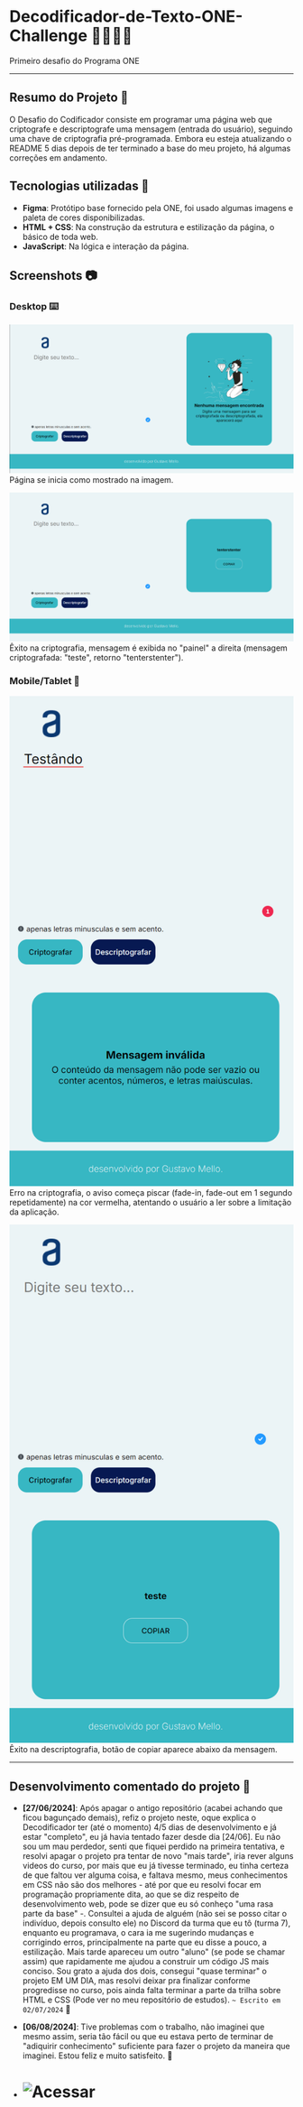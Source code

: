 # Decodificador-de-Texto-ONE-Challenge 🚀👨🏽‍💻

Primeiro desafio do Programa ONE

---

## Resumo do Projeto 📝

O Desafio do Codificador consiste em programar uma página web que criptografe e descriptografe uma mensagem (entrada do usuário), seguindo uma chave de criptografia pré-programada. Embora eu esteja atualizando o README 5 dias depois de ter terminado a base do meu projeto, há algumas correções em andamento.

## Tecnologias utilizadas 🧰

- **Figma**: Protótipo base fornecido pela ONE, foi usado algumas imagens e paleta de cores disponibilizadas.
- **HTML + CSS**: Na construção da estrutura e estilização da página, o básico de toda web.
- **JavaScript**: Na lógica e interação da página.

## Screenshots 📷

### Desktop ⌨️

![Screenshot 1 - Desktop, ocioso](./Repo/src/screenshot1.png)
Página se inicia como mostrado na imagem.

![Screenshot 2 - Desktop, criptografando](./Repo/src/screenshot2.png)
Êxito na criptografia, mensagem é exibida no "painel" a direita (mensagem criptografada: "teste", retorno "tenterstenter").

### Mobile/Tablet 📱

![Screenshot 3 - Mobile/Tablet, descriptografando, erro](./Repo/src/screenshot3.png)
Erro na criptografia, o aviso começa piscar (fade-in, fade-out em 1 segundo repetidamente) na cor vermelha, atentando o usuário a ler sobre a limitação da aplicação.

![Screenshot 4 - Mobile/Tablet, descriptografando, êxito](Repo/src/screenshot4.png)
Êxito na descriptografia, botão de copiar aparece abaixo da mensagem.

---

## Desenvolvimento comentado do projeto 💬

- **[27/06/2024]**: Após apagar o antigo repositório (acabei achando que ficou bagunçado demais), refiz o projeto neste, oque explica o Decodificador ter (até o momento) 4/5 dias de desenvolvimento e já estar "completo", eu já havia tentado fazer desde dia [24/06]. Eu não sou um mau perdedor, senti que fiquei perdido na primeira tentativa, e resolvi apagar o projeto pra tentar de novo "mais tarde", iria rever alguns videos do curso, por mais que eu já tivesse terminado, eu tinha certeza de que faltou ver alguma coisa, e faltava mesmo, meus conhecimentos em CSS não são dos melhores - até por que eu resolvi focar em programação propriamente dita, ao que se diz respeito de desenvolvimento web, pode se dizer que eu só conheço "uma rasa parte da base" -. Consultei a ajuda de alguém (não sei se posso citar o indivíduo, depois consulto ele) no Discord da turma que eu tô (turma 7), enquanto eu programava, o cara ia me sugerindo mudanças e corrigindo erros, principalmente na parte que eu disse a pouco, a estilização. Mais tarde apareceu um outro "aluno" (se pode se chamar assim) que rapidamente me ajudou a construir um código JS mais conciso. Sou grato a ajuda dos dois, consegui "quase terminar" o projeto EM UM DIA, mas resolvi deixar pra finalizar conforme progredisse no curso, pois ainda falta terminar a parte da trilha sobre HTML e CSS (Pode ver no meu repositório de estudos). `~ Escrito em 02/07/2024` 🔺

- **[06/08/2024]**: Tive problemas com o trabalho, não imaginei que mesmo assim, seria tão fácil ou que eu estava perto de terminar de "adiquirir conhecimento" suficiente para fazer o projeto da maneira que imaginei. Estou feliz e muito satisfeito. 🔻

- # ![Acessar](https://yo-melloo.github.io/Decodificador-de-Texto-ONE-Challenge/)
